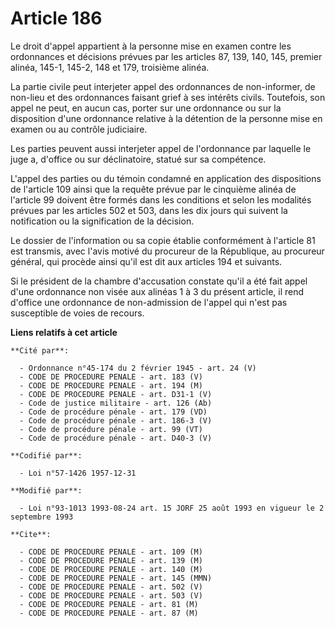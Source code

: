 # Article 186

Le droit d'appel appartient à la personne mise en examen contre les ordonnances et décisions prévues par les articles 87,
139, 140, 145, premier alinéa, 145-1, 145-2, 148 et 179, troisième alinéa.

La partie civile peut interjeter appel des ordonnances de non-informer, de non-lieu et des ordonnances faisant grief à ses
intérêts civils. Toutefois, son appel ne peut, en aucun cas, porter sur une ordonnance ou sur la disposition d'une ordonnance
relative à la détention de la personne mise en examen ou au contrôle judiciaire.

Les parties peuvent aussi interjeter appel de l'ordonnance par laquelle le juge a, d'office ou sur déclinatoire, statué sur
sa compétence.

L'appel des parties ou du témoin condamné en application des dispositions de l'article 109 ainsi que la requête prévue par le
cinquième alinéa de l'article 99 doivent être formés dans les conditions et selon les modalités prévues par les articles 502
et 503, dans les dix jours qui suivent la notification ou la signification de la décision.

Le dossier de l'information ou sa copie établie conformément à l'article 81 est transmis, avec l'avis motivé du procureur de
la République, au procureur général, qui procède ainsi qu'il est dit aux articles 194 et suivants.

Si le président de la chambre d'accusation constate qu'il a été fait appel d'une ordonnance non visée aux alinéas 1 à 3 du
présent article, il rend d'office une ordonnance de non-admission de l'appel qui n'est pas susceptible de voies de recours.

**Liens relatifs à cet article**

	**Cité par**:

	  - Ordonnance n°45-174 du 2 février 1945 - art. 24 (V)
	  - CODE DE PROCEDURE PENALE - art. 183 (V)
	  - CODE DE PROCEDURE PENALE - art. 194 (M)
	  - CODE DE PROCEDURE PENALE - art. D31-1 (V)
	  - Code de justice militaire - art. 126 (Ab)
	  - Code de procédure pénale - art. 179 (VD)
	  - Code de procédure pénale - art. 186-3 (V)
	  - Code de procédure pénale - art. 99 (VT)
	  - Code de procédure pénale - art. D40-3 (V)

	**Codifié par**:

	  - Loi n°57-1426 1957-12-31

	**Modifié par**:

	  - Loi n°93-1013 1993-08-24 art. 15 JORF 25 août 1993 en vigueur le 2 septembre 1993

	**Cite**:

	  - CODE DE PROCEDURE PENALE - art. 109 (M)
	  - CODE DE PROCEDURE PENALE - art. 139 (M)
	  - CODE DE PROCEDURE PENALE - art. 140 (M)
	  - CODE DE PROCEDURE PENALE - art. 145 (MMN)
	  - CODE DE PROCEDURE PENALE - art. 502 (V)
	  - CODE DE PROCEDURE PENALE - art. 503 (V)
	  - CODE DE PROCEDURE PENALE - art. 81 (M)
	  - CODE DE PROCEDURE PENALE - art. 87 (M)
